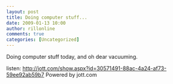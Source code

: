 ```yaml
---
layout: post
title: Doing computer stuff...
date: 2009-01-13 10:00
author: rillonline
comments: true
categories: [Uncategorized]
---
```

Doing computer stuff today, and oh dear vacuuming. 


  listen:
 http://jott.com/show.aspx?id=30571491-88ac-4a24-af73-59ee92ab59b7
Powered by jott.com
